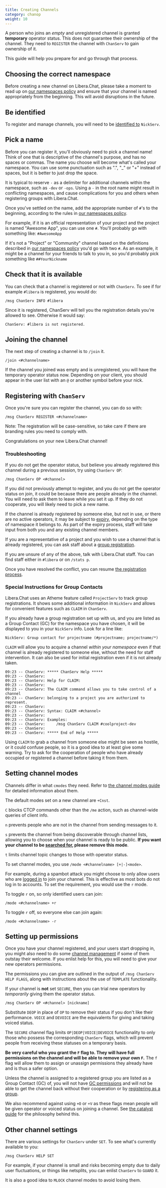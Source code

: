 ```yaml
---
title: Creating Channels
category: chanop
weight: 10
---
```


A person who joins an _empty_ and unregistered channel is granted
**temporary** operator status. This does not guarantee their ownership of the
channel. They need to `REGISTER` the channel with `ChanServ` to gain ownership
of it.

This guide will help you prepare for and go through that process.

## Choosing the correct namespace

Before creating a new channel on Libera.Chat, please take a moment to read up
on [our namespaces policy](/chanreg) and ensure that your channel is named
appropriately from the beginning. This will avoid disruptions in the future.

## Be identified

To register and manage channels, you will need to be [identified to](/guides/registration#logging-in)
`NickServ`.

## Pick a name

Before you can register it, you'll obviously need to pick a channel name!
Think of one that is descriptive of the channel's purpose, and has no spaces
or commas. The name you choose will become what's called your namespace. You
can use some punctuation such as ".", "\_" or "+" instead of spaces, but it is
better to just drop the space.

It is typical to reserve `-` as a delimiter for additional channels within the
namespace, such as `-dev` or `-ops`. Using a `-` in the root name might result
in conflicting namespaces, and cause complications for you and others when
registering groups with Libera.Chat.

Once you've settled on the name, add the appropriate number of `#`'s to the
beginning, according to the rules in [our namespaces policy](/chanreg).

For example, if it is an official representation of your project and the
project is named "Awesome App", you can use one `#`. You'll probably go with
something like: `#AwesomeApp`

If it's not a "Project" or "Community" channel based on the definitions
described in [our namespaces policy](/chanreg) you'd go with two `#`. As an
example, it might be a channel for your friends to talk to you in, so you'd
probably pick something like `##YourNickname`

## Check that it is available

You can check that a channel is registered or not with `ChanServ`. To see if
for example `#libera` is registered, you would do:

```irc
/msg ChanServ INFO #libera
```

Since it is registered, ChanServ will tell you the registration details you're
allowed to see. Otherwise it would say:

```irc
ChanServ: #libera is not registered.
```

## Joining the channel

The next step of creating a channel is to `/join` it.

```irc
/join <#channelname>
```

If the channel you joined was empty and is unregistered, you will have the
temporary operator status now. Depending on your client, you should appear in
the user list with an `@` or another symbol before your nick.

## Registering with `ChanServ`

Once you're sure you can register the channel, you can do so with:

```irc
/msg ChanServ REGISTER <#channelname>
```

Note: The registration will be case-sensitive, so take care if there are
branding rules you need to comply with.

Congratulations on your new Libera.Chat channel!

### Troubleshooting

If you do not get the operator status, but believe you already registered
this channel during a previous session, try using `ChanServ OP`:

```irc
/msg ChanServ OP <#channel>
```

If you did not previously attempt to register, and you do not get the
operator status on join, it could be because there are people already in the
channel. You will need to ask them to leave while you set it up. If they do
not cooperate, you will likely need to pick a new name.

If the channel is already registered by someone else, but not in use, or there
are no active operators, it may be subject to [expiry](/policies#channels),
depending on the type of namespace it belongs to. As part of the expiry
process, staff will take input from both you and any existing channel members.

If you are a representative of a project and you wish to use a channel that is
already registered, you can ask staff about a [group registration](/chanreg).

If you are unsure of any of the above, talk with Libera.Chat staff. You can
find staff either in `#libera` or on `/stats p`.

Once you have resolved the conflict, you can resume
[the registration process](#registering-with-chanserv).

### Special Instructions for Group Contacts

Libera.Chat uses an Atheme feature called `ProjectServ` to track group
registrations. It shows some additional information in `NickServ` and allows
for convenient features such as `CLAIM` in `ChanServ`.

If you already have a group registration set up with us, and you are listed as
a Group Contact (GC) for the namespace you have chosen, it will be displayed
to you in your `NickServ` info. Look for a line like:

```irc
NickServ: Group contact for projectname (#projectname; projectname/*)
```

`CLAIM` will allow you to acquire a channel _within your namespace_ even if
that channel is already registered to someone else, without the need for staff
intervention. It can also be used for initial registration even if it is not
already taken.

```irc
09:23 -- ChanServ: ***** ChanServ Help *****
09:23 -- ChanServ:  
09:23 -- ChanServ: Help for CLAIM:
09:23 -- ChanServ:  
09:23 -- ChanServ: The CLAIM command allows you to take control of a channel
09:23 -- ChanServ: belonging to a project you are authorized to represent.
09:23 -- ChanServ:  
09:23 -- ChanServ: Syntax: CLAIM <#channel>                            
09:23 -- ChanServ:  
09:23 -- ChanServ: Examples:
09:23 -- ChanServ:     /msg ChanServ CLAIM #coolproject-dev            
09:23 -- ChanServ:  
09:23 -- ChanServ: ***** End of Help *****
```

Using `CLAIM` to grab a channel from someone else might be seen as hostile, or
it could confuse people, so it is a good idea to at least give some warning.
Try to ask for the cooperation of people who have already occupied or
registered a channel before taking it from them.

## Setting channel modes

Channels differ in what `cmodes` they need. Refer to
[the channel modes guide](/guides/channelmodes) for detailed information about
them.

The default modes set on a new channel are `+Cnst`.

`C` blocks CTCP commands other than the `/me` action, such as channel-wide
queries of client info.

`n` prevents people who are not in the channel from sending messages to it.

`s` prevents the channel from being discoverable through channel lists,
allowing you to choose when your channel is ready to be public.
**If you want your channel to be [searched for](/guides/findingchannels),
please remove this mode**.

`t` limits channel topic changes to those with operator status.

To set channel modes, you use `/mode <#channelname> [+|-]<mode>`.

For example, during a spambot attack you might choose to only allow users who
are [logged in](/guides/registration#logging-in) to join your channel. This is
effective as most bots do not log in to accounts. To set the requirement, you
would use the `r` mode.

To toggle `r` on, so only identified users can join:

```irc
/mode <#channelname> +r
```

To toggle `r` off, so everyone else can join again:

```irc
/mode <#channelname> -r
```

## Setting up permissions

Once you have your channel registered, and your users start dropping in, you
might also need to do some [channel management](/guides/catalyst) if some of
them outstay their welcome. If you enlist help for this, you will need to give
your new operators permissions.

The permissions you can give are outlined in the output of
`/msg ChanServ HELP FLAGS`, along with instructions about the use of
`TEMPLATE` functionality.

If your channel is **not** set `SECURE`, then you can trial new operators by
_temporarily_ giving them the operator status.

```irc
/msg ChanServ OP <#channel> [nickname]
```

Substitute `DEOP` in place of `OP` to remove their status if you don't like
their performance. `VOICE` and `DEVOICE` are the equivalents for giving and
taking voiced status.

The `SECURE` channel flag limits `OP|DEOP|VOICE|DEVOICE` functionality to
only those who possess the corresponding `ChanServ` flags, which will prevent
people from receiving these statuses on a temporary basis.

**Be very careful who you grant the `F` flag to. They will have full
permissions on the channel and will be able to remove your own `F`.** The `f`
flag will allow them to assign or unassign permissions they already have and
is thus a safer option.

Unless the channel is assigned to a registered group you are listed as a Group
Contact (GC) of, you will not have
[GC permissions](#special-instructions-for-group-contacts) and
will not be able to get the channel back without their cooperation or by
[registering as a group](/chanreg).

We also recommend against using `+O` or `+V` as these flags mean people will
be given operator or voiced status on joining a channel. See
[the catalyst guide](/guides/catalyst#only-be-opped-up-when-necessary)
for the philosophy behind this.

## Other channel settings

There are various settings for `ChanServ` under `SET`. To see what's currently
available to you:

```irc
/msg ChanServ HELP SET
```

For example, if your channel is small and risks becoming empty due to daily
user fluctuations, or things like netsplits, you can enlist `ChanServ` to
`GUARD` it.

It is also a good idea to `MLOCK` channel modes to avoid losing them.
